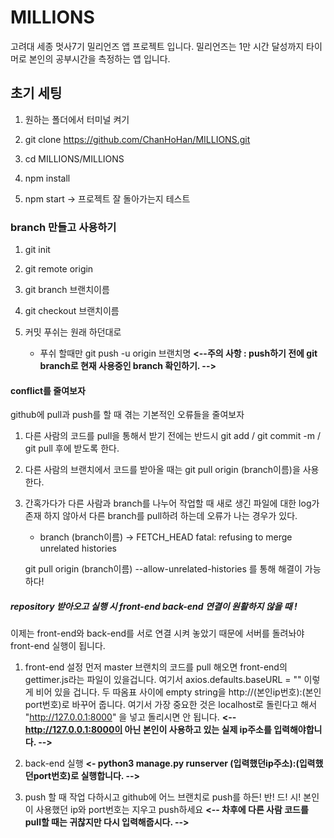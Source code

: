 # MILLIONS
고려대 세종 멋사7기 밀리언즈 앱 프로젝트 입니다.
밀리언즈는 1만 시간 달성까지 타이머로 본인의 공부시간을 측정하는 앱 입니다.


## 초기 세팅
1. 원하는 폴더에서 터미널 켜기

2. git clone https://github.com/ChanHoHan/MILLIONS.git

3. cd MILLIONS/MILLIONS

4. npm install

5. npm start -> 프로젝트 잘 돌아가는지 테스트


### branch 만들고 사용하기
1. git init

2. git remote origin

3. git branch 브랜치이름

4. git checkout 브랜치이름

5. 커밋 푸쉬는 원래 하던대로
    + 푸쉬 할때만 git push -u origin 브랜치명
**<--주의 사항 :  push하기  전에  git  branch로  현재  사용중인  branch  확인하기. -->**
  

#### conflict를 줄여보자
github에 pull과 push를 할 때 겪는 기본적인 오류들을 줄여보자
1. 다른 사람의 코드를 pull을 통해서 받기 전에는 반드시 git add / git commit -m / git pull 후에 받도록 한다.

2. 다른 사람의 브랜치에서 코드를 받아올 때는 git pull origin (branch이름)을 사용한다.

3. 간혹가다가 다른 사람과 branch를 나누어 작업할 때 새로 생긴 파일에 대한 log가 존재 하지 않아서 다른 branch를 pull하려 하는데 오류가 나는 경우가 있다.
    
    * branch            (branch이름)        -> FETCH_HEAD
    fatal: refusing to merge unrelated histories
    
    git pull origin (branch이름) --allow-unrelated-histories 를 통해 해결이 가능하다!


##### repository 받아오고 실행 시 front-end back-end 연결이 원활하지 않을 때 !
이제는 front-end와 back-end를 서로 연결 시켜 놓았기 때문에 서버를 돌려놔야 front-end 실행이 됩니다.

1. front-end 설정
    먼저 master 브랜치의 코드를 pull 해오면 front-end의 gettimer.js라는 파일이 있을겁니다. 여기서 axios.defaults.baseURL = "" 이렇게 비어 있을 겁니다.
    두 따옴표 사이에 empty string을 http://(본인ip번호):(본인port번호)로 바꾸어 줍니다.
    여기서 가장 중요한 것은 localhost로 돌린다고 해서 "http://127.0.0.1:8000" 을 넣고 돌리시면 안 됩니다.
**<-- http://127.0.0.1:8000이 아닌 본인이 사용하고 있는 실제 ip주소를 입력해야합니다. -->**

2. back-end 실행
**<- python3 manage.py runserver (입력했던ip주소):(입력했던port번호)로 실행합니다. -->**

3. push 할 때
    작업 다하시고 github에 어느 브랜치로 push를 하든! 반! 드! 시! 본인이 사용했던 ip와 port번호는 지우고 push하세요 
    **<-- 차후에 다른 사람 코드를 pull할 때는 귀찮지만 다시 입력해줍시다. -->**